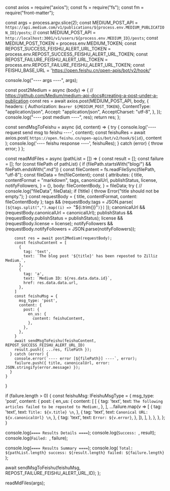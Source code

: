 const axios = require("axios");
const fs = require("fs");
const fm = require("front-matter");

const args = process.argv.slice(2);
const MEDIUM_POST_API = `https://api.medium.com/v1/publications/${process.env.MEDIUM_PUBLICATION_ID}/posts`;
// const MEDIUM_POST_API = `http://localhost:3001/v1/users/${process.env.MEDIUM_ID}/posts`;
const MEDIUM_POST_TOKEN = process.env.MEDIUM_TOKEN;
const REPOST_SUCCESS_FEISHU_ALERT_URL_TOKEN = process.env.REPOST_SUCCESS_FEISHU_ALERT_URL_TOKEN;
const REPOST_FAILURE_FEISHU_ALERT_URL_TOKEN = process.env.REPOST_FAILURE_FEISHU_ALERT_URL_TOKEN;
const FEISHU_BASE_URL = 'https://open.feishu.cn/open-apis/bot/v2/hook/'

console.log("---- args ----", args);

const post2Medium = async (body) => {
  // https://github.com/Medium/medium-api-docs#creating-a-post-under-a-publication
  const res = await axios.post(MEDIUM_POST_API, body, {
    headers: {
      Authorization: `Bearer ${MEDIUM_POST_TOKEN}`,
      ContentType: "application/json",
      Accept: "application/json",
      AcceptCharset: "utf-8",
    },
  });
  console.log("---- post medium ----", res);
  return res;
};

const sendMsgToFeishu = async (id, content) => {
  try {
    console.log('---- request send msg to feishu ----', content);
    const feishuRes = await axios.post(
      `https://open.feishu.cn/open-apis/bot/v2/hook/${id}`,
      content
    );
    console.log('---- feishu response ----', feishuRes);
  } catch (error) {
    throw error;
  }
};

const readMdFiles = async (pathList = []) => {
  const result = [];
  const failure = [];
  for (const filePath of pathList) {
    if (filePath.startsWith("blog/") && filePath.endsWith(".md")) {
      const fileContent = fs.readFileSync(filePath, "utf-8");
      const fileData = fm(fileContent);
      const {
        attributes: {
          title,
          contentFormat = "markdown",
          tags,
          canonicalUrl,
          publishStatus,
          license,
          notifyFollowers,
        } = {},
        body: fileContentBody,
      } = fileData;
      try {
        // console.log("fileData", fileData);
        if (!title) {
          throw Error("title should not be empty.");
        }
        const requestBody = { title, contentFormat, content: fileContentBody };
        tags &&
          (requestBody.tags = JSON.parse(
            `[${tags.split(",").map((i) => `"${i.trim()}"`)}]`
          ));
        canonicalUrl && (requestBody.canonicalUrl = canonicalUrl);
        publishStatus && (requestBody.publishStatus = publishStatus);
        license && (requestBody.license = license);
        notifyFollowers &&
          (requestBody.notifyFollowers = JSON.parse(notifyFollowers));

        const res = await post2Medium(requestBody);
        const feishuContent = [
          {
            tag: 'text',
            text: `The blog post '${title}' has been reposted to Zilliz Medium.`,
          },
          {
            tag: 'a',
            text: `Medium ID: ${res.data.data.id}`,
            href: res.data.data.url,
          },
        ]
        const feishuMsg = {
          msg_type: 'post',
          content: {
            post: {
              en_us: {
                content: feishuContent,
              },
            },
          },
        }
        await sendMsgToFeishu(feishuContent, REPOST_SUCCESS_FEISHU_ALERT_URL_ID)
        result.push({ ...res, filePath });
      } catch (error) {
        console.error(`---- error [${filePath}] ----`, error);
        failure.push({ title, canonicalUrl, error: JSON.stringify(error.message) });
      }
    }
  }

  if (failure.length > 0) {
    const feishuMsg: IFeishuMsgType = {
      msg_type: 'post',
      content: {
        post: {
          en_us: {
            content: [
              [
                {
                  tag: 'text',
                  text: `The following articles failed to be reposted to Medium:`,
                },
              ],
              ...failure.map(v => [
                {
                  tag: 'text',
                  text: `Title: ${v.title} \n`,
                },
                {
                  tag: 'text',
                  text: `Canonical URL: ${v.canonicalUrl} \n`,
                },
                {
                  tag: 'text',
                  text: `Error: ${v.error}`,
                },
              ]),
            ],
          },
        },
      },
    };
  }

  console.log(`==== Results Details ====`);
  console.log(`Success: `, result);
  console.log(`Failed: `, failure);

  console.log(`==== Results Summary ====`);
  console.log(
    `Total: ${pathList.length} success: ${result.length} failed: ${failure.length} `
  );

  await sendMsgToFeishu(feishuMsg, REPOST_FAILURE_FEISHU_ALERT_URL_ID);
};

readMdFiles(args);
